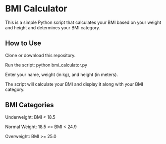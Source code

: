 # BMI Calculator

This is a simple Python script that calculates your BMI based on your weight and height and determines your BMI category.
 
## How to Use

Clone or download this repository.

Run the script: python bmi_calculator.py

Enter your name, weight (in kg), and height (in meters).

The script will calculate your BMI and display it along with your BMI category.

## BMI Categories

Underweight: BMI < 18.5

Normal Weight: 18.5 <= BMI < 24.9

Overweight: BMI >= 25.0

##